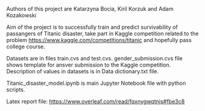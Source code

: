 Authors of this project are Katarzyna Bocia, Kiril Korzuk and Adam Kozakowski

Aim of the project is to successfully train and predict survivability of passangers of Titanic disaster, 
take part in Kaggle competition related to the problem https://www.kaggle.com/competitions/titanic
and hopefully pass college course. 

Datasets are in files train.cvs and test.cvs. gender_submission.cvs file shows template for ansver submission to the Kaggle competition.
Description of values in datasets is in Data dictionary.txt file.

Titanic_disaster_model.ipynb is main Jupyter Notebook file with python scripts.

Latex report file: https://www.overleaf.com/read/fqxnygwqtnjs#fbe3c8
